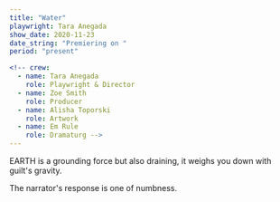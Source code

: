```yaml
---
title: "Water"
playwright: Tara Anegada
show_date: 2020-11-23
date_string: "Premiering on "
period: "present"

<!-- crew:
  - name: Tara Anegada
    role: Playwright & Director
  - name: Zoe Smith
    role: Producer
  - name: Alisha Toporski
    role: Artwork
  - name: Em Rule
    role: Dramaturg -->
---
```


EARTH is a grounding force but also draining, it weighs you down with guilt's gravity.

The narrator's response is one of numbness.
